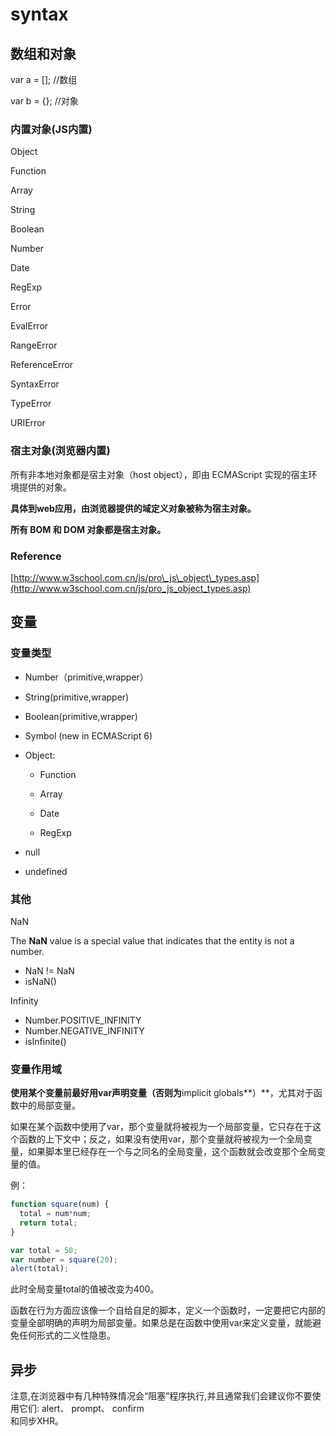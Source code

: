 # syntax

## 数组和对象

var a = \[\];  //数组

var b = {};  //对象

### 内置对象\(JS内置\)

Object

Function

Array

String

Boolean

Number

Date

RegExp

Error

EvalError

RangeError

ReferenceError

SyntaxError

TypeError

URIError

### 宿主对象\(浏览器内置\)

所有非本地对象都是宿主对象（host object），即由 ECMAScript 实现的宿主环境提供的对象。

**具体到web应用，由浏览器提供的域定义对象被称为宿主对象。**

**所有 BOM 和 DOM 对象都是宿主对象。**

### Reference

[http://www.w3school.com.cn/js/pro\_js\_object\_types.asp](http://www.w3school.com.cn/js/pro_js_object_types.asp)

## 变量

### 变量类型

* Number（primitive,wrapper）

* String\(primitive,wrapper\)

* Boolean\(primitive,wrapper\)

* Symbol \(new in ECMAScript 6\)

* Object:

  * Function

  * Array

  * Date

  * RegExp

* null

* undefined


### 其他

NaN

The **NaN** value is a special value that indicates that the entity is not a number.

* NaN != NaN 
* isNaN\(\)

Infinity

* Number.POSITIVE\_INFINITY
* Number.NEGATIVE\_INFINITY
* isInfinite\(\)

### 变量作用域

**使用某个变量前最好用var声明变量（否则为**implicit globals**）**，尤其对于函数中的局部变量。

如果在某个函数中使用了var，那个变量就将被视为一个局部变量，它只存在于这个函数的上下文中；反之，如果没有使用var，那个变量就将被视为一个全局变量，如果脚本里已经存在一个与之同名的全局变量，这个函数就会改变那个全局变量的值。

例：

```js
function square(num) {
  total = num*num;
  return total;
}

var total = 50;
var number = square(20);
alert(total);
```

此时全局变量total的值被改变为400。

函数在行为方面应该像一个自给自足的脚本，定义一个函数时，一定要把它内部的变量全部明确的声明为局部变量。如果总是在函数中使用var来定义变量，就能避免任何形式的二义性隐患。

## 异步

注意,在浏览器中有几种特殊情况会“阻塞”程序执行,并且通常我们会建议你不要使用它们: alert、 prompt、 confirm  
和同步XHR。

